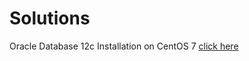 <h1>Solutions</h1>

<p>Oracle Database 12c Installation on CentOS 7 <a href="https://wiki.centos.org/HowTos/Oracle12onCentos7">click here</a></p>
